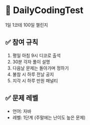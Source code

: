 #  📝 DailyCodingTest
1일 1코테 100일 챌린지

## ✅ 참여 규칙
1. 평일 아침 9시 디코로 출석
2. 30분 각자 풀이 설명
3. 다음날 문제는 돌아가며 정하기
4. 불참 시 하루 전날 공지
5. 지각 시 하루 만원 패널티
   
## ✅ 문제 레벨
- 언어: 자바
- 레벨: 1단계 (주말에는 난이도 높은 문제) 
